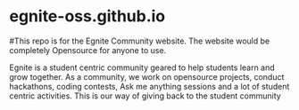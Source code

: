 # egnite-oss.github.io

#This repo is for the Egnite Community website. The website would be completely Opensource for anyone to use.

Egnite is a student centric community geared to help students learn and grow together. As a community, we work on opensource projects, conduct hackathons, coding contests, Ask me anything sessions and a lot of student centric activities. This is our way of giving back to the student community
